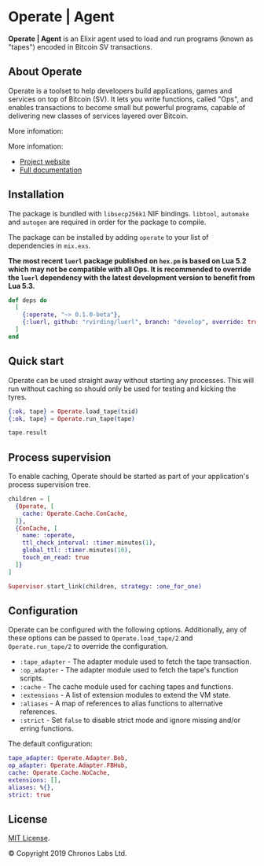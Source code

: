 # Operate | Agent

**Operate | Agent** is an Elixir agent used to load and run programs (known as "tapes") encoded in Bitcoin SV transactions.

## About Operate

Operate is a toolset to help developers build applications, games and services on top of Bitcoin (SV). It lets you write functions, called "Ops", and enables transactions to become small but powerful programs, capable of delivering new classes of services layered over Bitcoin.

More infomation:

More infomation:

* [Project website](https://www.operatebsv.org)
* [Full documentation](https://hexdocs.pm/operate)

## Installation

The package is bundled with `libsecp256k1` NIF bindings. `libtool`, `automake` and `autogen` are required in order for the package to compile.

The package can be installed by adding `operate` to your list of dependencies in `mix.exs`.

**The most recent `luerl` package published on `hex.pm` is based on Lua 5.2 which may not be compatible with all Ops. It is recommended to override the `luerl` dependency with the latest development version to benefit from Lua 5.3.**

```elixir
def deps do
  [
    {:operate, "~> 0.1.0-beta"},
    {:luerl, github: "rvirding/luerl", branch: "develop", override: true}
  ]
end
```

## Quick start

Operate can be used straight away without starting any processes. This will run without caching so should only be used for testing and kicking the tyres.

```elixir
{:ok, tape} = Operate.load_tape(txid)
{:ok, tape} = Operate.run_tape(tape)

tape.result
```

## Process supervision

To enable caching, Operate should be started as part of your application's process supervision tree.

```elixir
children = [
  {Operate, [
    cache: Operate.Cache.ConCache,
  ]},
  {ConCache, [
    name: :operate,
    ttl_check_interval: :timer.minutes(1),
    global_ttl: :timer.minutes(10),
    touch_on_read: true
  ]}
]

Supervisor.start_link(children, strategy: :one_for_one)
```

## Configuration

Operate can be configured with the following options. Additionally, any of these options can be passed to `Operate.load_tape/2` and `Operate.run_tape/2` to override the configuration.

* `:tape_adapter` - The adapter module used to fetch the tape transaction.
* `:op_adapter` - The adapter module used to fetch the tape's function scripts.
* `:cache` - The cache module used for caching tapes and functions.
* `:extensions` - A list of extension modules to extend the VM state.
* `:aliases` - A map of references to alias functions to alternative references.
* `:strict` - Set `false` to disable strict mode and ignore missing and/or erring functions.

The default configuration:

```elixir
tape_adapter: Operate.Adapter.Bob,
op_adapter: Operate.Adapter.FBHub,
cache: Operate.Cache.NoCache,
extensions: [],
aliases: %{},
strict: true
```

## License

[MIT License](https://github.com/operate-bsv/op_agent/blob/master/LICENSE.md).

© Copyright 2019 Chronos Labs Ltd.